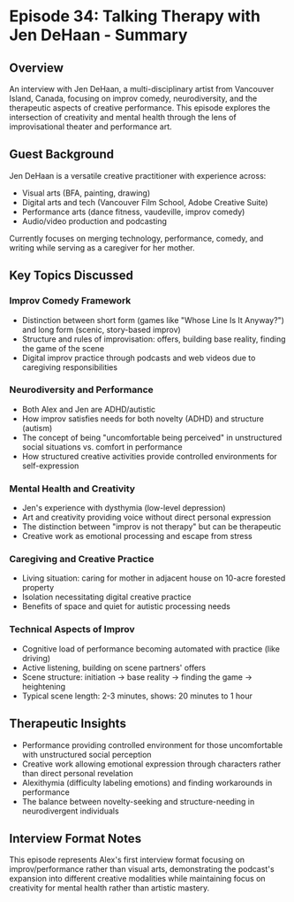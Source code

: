 # Episode 34: Talking Therapy with Jen DeHaan - Summary

## Overview
An interview with Jen DeHaan, a multi-disciplinary artist from Vancouver Island, Canada, focusing on improv comedy, neurodiversity, and the therapeutic aspects of creative performance. This episode explores the intersection of creativity and mental health through the lens of improvisational theater and performance art.

## Guest Background
Jen DeHaan is a versatile creative practitioner with experience across:
- Visual arts (BFA, painting, drawing)
- Digital arts and tech (Vancouver Film School, Adobe Creative Suite)
- Performance arts (dance fitness, vaudeville, improv comedy)
- Audio/video production and podcasting

Currently focuses on merging technology, performance, comedy, and writing while serving as a caregiver for her mother.

## Key Topics Discussed

### Improv Comedy Framework
- Distinction between short form (games like "Whose Line Is It Anyway?") and long form (scenic, story-based improv)
- Structure and rules of improvisation: offers, building base reality, finding the game of the scene
- Digital improv practice through podcasts and web videos due to caregiving responsibilities

### Neurodiversity and Performance
- Both Alex and Jen are ADHD/autistic
- How improv satisfies needs for both novelty (ADHD) and structure (autism)
- The concept of being "uncomfortable being perceived" in unstructured social situations vs. comfort in performance
- How structured creative activities provide controlled environments for self-expression

### Mental Health and Creativity
- Jen's experience with dysthymia (low-level depression)
- Art and creativity providing voice without direct personal expression
- The distinction between "improv is not therapy" but can be therapeutic
- Creative work as emotional processing and escape from stress

### Caregiving and Creative Practice
- Living situation: caring for mother in adjacent house on 10-acre forested property
- Isolation necessitating digital creative practice
- Benefits of space and quiet for autistic processing needs

### Technical Aspects of Improv
- Cognitive load of performance becoming automated with practice (like driving)
- Active listening, building on scene partners' offers
- Scene structure: initiation → base reality → finding the game → heightening
- Typical scene length: 2-3 minutes, shows: 20 minutes to 1 hour

## Therapeutic Insights
- Performance providing controlled environment for those uncomfortable with unstructured social perception
- Creative work allowing emotional expression through characters rather than direct personal revelation
- Alexithymia (difficulty labeling emotions) and finding workarounds in performance
- The balance between novelty-seeking and structure-needing in neurodivergent individuals

## Interview Format Notes
This episode represents Alex's first interview format focusing on improv/performance rather than visual arts, demonstrating the podcast's expansion into different creative modalities while maintaining focus on creativity for mental health rather than artistic mastery.
